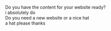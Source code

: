 Do you have the content for your website ready?<br/>i absolutely do<br/>Do you need a new website or a nice hat<br/>a hat please thanks